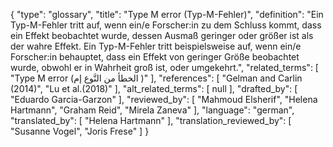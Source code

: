{
    "type": "glossary",
    "title": "Type M error (Typ-M-Fehler)",
    "definition": "Ein Typ-M-Fehler tritt auf, wenn ein/e Forscher:in zu dem Schluss kommt, dass ein Effekt beobachtet wurde, dessen Ausmaß geringer oder größer ist als der wahre Effekt. Ein Typ-M-Fehler tritt beispielsweise auf, wenn ein/e Forscher:in behauptet, dass ein Effekt von geringer Größe beobachtet wurde, obwohl er in Wahrheit groß ist, oder umgekehrt.",
    "related_terms": [
        "Type M error (الخطأ من النَّوع إم )"
    ],
    "references": [
        "Gelman and Carlin (2014)",
        "Lu et al.(2018)"
    ],
    "alt_related_terms": [
        null
    ],
    "drafted_by": [
        "Eduardo Garcia-Garzon"
    ],
    "reviewed_by": [
        "Mahmoud Elsherif",
        "Helena Hartmann",
        "Graham Reid",
        "Mirela Zaneva"
    ],
    "language": "german",
    "translated_by": [
        "Helena Hartmann"
    ],
    "translation_reviewed_by": [
        "Susanne Vogel",
        "Joris Frese"
    ]
}
